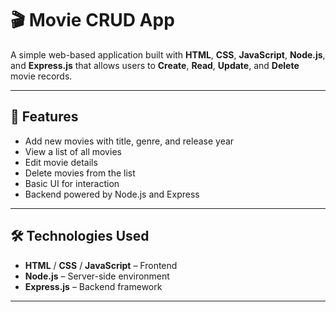# 🎬 Movie CRUD App

A simple web-based application built with **HTML**, **CSS**, **JavaScript**, **Node.js**, and **Express.js** that allows users to **Create**, **Read**, **Update**, and **Delete** movie records.

---

## 🚀 Features

- Add new movies with title, genre, and release year
- View a list of all movies
- Edit movie details
- Delete movies from the list
- Basic UI for interaction
- Backend powered by Node.js and Express

---

## 🛠️ Technologies Used

- **HTML** / **CSS** / **JavaScript** – Frontend
- **Node.js** – Server-side environment
- **Express.js** – Backend framework

---


